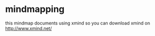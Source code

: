 # mindmapping
this mindmap documents using xmind so you can download xmind on http://www.xmind.net/
